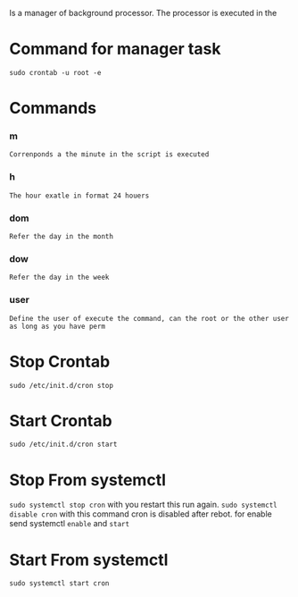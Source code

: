 Is a manager of background processor. The processor is executed in the 

# Command for manager task
`sudo crontab -u root -e`
# Commands
### m
```Correnponds a the minute in the script is executed```
### h
`The hour exatle in format 24 houers`
### dom
`Refer the day in the month`
### dow 
`Refer the day in the week`
### user
`Define the user of execute the command, can the root or the other user as long as you have perm`
# Stop Crontab
`sudo /etc/init.d/cron stop`
# Start Crontab
`sudo /etc/init.d/cron start`
# Stop From systemctl
`sudo systemctl stop cron`
with you restart this run again.
`sudo systemctl disable cron`
with this command cron is disabled after rebot.
for enable send systemctl `enable` and `start`
# Start From systemctl
`sudo systemctl start cron`